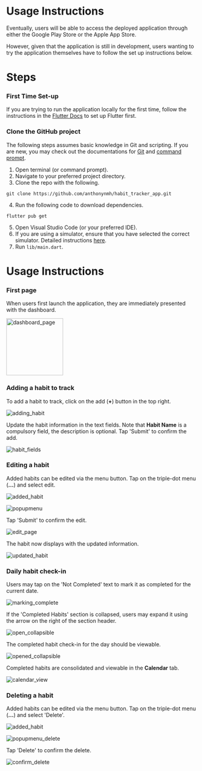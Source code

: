 # Usage Instructions

Eventually, users will be able to access the deployed application through either the Google Play Store or the Apple App Store.

However, given that the application is still in development, users wanting to try the application themselves have to follow the set up instructions below.


# Steps

### First Time Set-up

If you are trying to run the application locally for the first time, follow the instructions in the [Flutter Docs](https://docs.flutter.dev/get-started/install) to set up Flutter first.

### Clone the GitHub project

The following steps assumes basic knowledge in Git and scripting. If you are new, you may check out the documentations for [Git](https://git-scm.com/docs/user-manual) and [command prompt](https://www.digitalcitizen.life/command-prompt-how-use-basic-commands/).

1. Open terminal (or command prompt).
2. Navigate to your preferred project directory.
3. Clone the repo with the following.
  ```
  git clone https://github.com/anthonynmh/habit_tracker_app.git
  ```
4. Run the following code to download dependencies.
  ```
  flutter pub get
  ```
5. Open Visual Studio Code (or your preferred IDE).
6. If you are using a simulator, ensure that you have selected the correct simulator. Detailed instructions [here](https://docs.flutter.dev/tools/vs-code#selecting-a-target-device).
7. Run `lib/main.dart`.


# Usage Instructions

### First page 
When users first launch the application, they are immediately presented with the dashboard.

<!-- ![dashboard_page](./screenshots/first_page.png) -->

<img src="./screenshots/first_page.png" alt="dashboard_page" width="150">


### Adding a habit to track

To add a habit to track, click on the add (**+**)  button in the top right.

![adding_habit](./screenshots/adding_habit.png)

Update the habit information in the text fields. Note that **Habit Name** is a compulsory field, the description is optional. Tap 'Submit' to confirm the add.

![habit_fields](./screenshots/habit_fields.png)


### Editing a habit

Added habits can be edited via the menu button. Tap on the triple-dot menu (**...**) and select edit.

![added_habit](./screenshots/added_habit.png)

![popupmenu](./screenshots/popupmenu.png)

Tap 'Submit' to confirm the edit.

![edit_page](./screenshots/edit_page.png)

The habit now displays with the updated information.

![updated_habit](./screenshots/updated_habit.png)

### Daily habit check-in

Users may tap on the 'Not Completed' text to mark it as completed for the current date.

![marking_complete](./screenshots/marking_complete.png)

If the 'Completed Habits' section is collapsed, users may expand it using the arrow on the right of the section header.

![open_collapsible](./screenshots/open_collapsible.png)

The completed habit check-in for the day should be viewable.

![opened_collapsible](./screenshots/opened_collapsible.png)

Completed habits are consolidated and viewable in the **Calendar** tab.

![calendar_view](./screenshots/calendar_view.png)


### Deleting a habit

Added habits can be edited via the menu button. Tap on the triple-dot menu (**...**) and select 'Delete'. 

![added_habit](./screenshots/added_habit.png)

![popupmenu_delete](./screenshots/popupmenu_delete.png)

Tap 'Delete' to confirm the delete.

![confirm_delete](./screenshots/confirm_delete.png)
